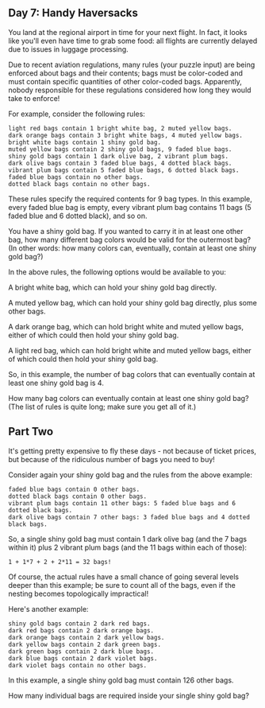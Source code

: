 Day 7: Handy Haversacks
-----------------------

You land at the regional airport in time for your next flight. In fact, it
looks like you'll even have time to grab some food: all flights are currently
delayed due to issues in luggage processing.

Due to recent aviation regulations, many rules (your puzzle input) are being
enforced about bags and their contents; bags must be color-coded and must
contain specific quantities of other color-coded bags. Apparently, nobody
responsible for these regulations considered how long they would take to
enforce!

For example, consider the following rules:

    light red bags contain 1 bright white bag, 2 muted yellow bags. 
    dark orange bags contain 3 bright white bags, 4 muted yellow bags.
    bright white bags contain 1 shiny gold bag.
    muted yellow bags contain 2 shiny gold bags, 9 faded blue bags.
    shiny gold bags contain 1 dark olive bag, 2 vibrant plum bags.
    dark olive bags contain 3 faded blue bags, 4 dotted black bags.
    vibrant plum bags contain 5 faded blue bags, 6 dotted black bags.
    faded blue bags contain no other bags.
    dotted black bags contain no other bags.

These rules specify the required contents for 9 bag types. In this example,
every faded blue bag is empty, every vibrant plum bag contains 11 bags (5
faded blue and 6 dotted black), and so on.

You have a shiny gold bag. If you wanted to carry it in at least one other
bag, how many different bag colors would be valid for the outermost bag? (In
other words: how many colors can, eventually, contain at least one shiny gold
bag?)

In the above rules, the following options would be available to you:

A bright white bag, which can hold your shiny gold bag directly.

A muted yellow bag, which can hold your shiny gold bag directly, plus some
other bags.

A dark orange bag, which can hold bright white and muted yellow bags, either
of which could then hold your shiny gold bag.

A light red bag, which can hold bright white and muted yellow bags, either of
which could then hold your shiny gold bag.

So, in this example, the number of bag colors that can eventually contain at
least one shiny gold bag is 4.

How many bag colors can eventually contain at least one shiny gold bag? (The
list of rules is quite long; make sure you get all of it.)

Part Two
--------

It's getting pretty expensive to fly these days - not because of ticket
prices, but because of the ridiculous number of bags you need to buy!

Consider again your shiny gold bag and the rules from the above example:

	faded blue bags contain 0 other bags.
	dotted black bags contain 0 other bags.
	vibrant plum bags contain 11 other bags: 5 faded blue bags and 6 dotted black bags.
	dark olive bags contain 7 other bags: 3 faded blue bags and 4 dotted black bags.

So, a single shiny gold bag must contain 1 dark olive bag (and the 7 bags
within it) plus 2 vibrant plum bags (and the 11 bags within each of those):

	1 + 1*7 + 2 + 2*11 = 32 bags!

Of course, the actual rules have a small chance of going several levels deeper
than this example; be sure to count all of the bags, even if the nesting
becomes topologically impractical!

Here's another example:

	shiny gold bags contain 2 dark red bags.
	dark red bags contain 2 dark orange bags.
	dark orange bags contain 2 dark yellow bags.
	dark yellow bags contain 2 dark green bags.
	dark green bags contain 2 dark blue bags.
	dark blue bags contain 2 dark violet bags.
	dark violet bags contain no other bags.

In this example, a single shiny gold bag must contain 126 other bags.

How many individual bags are required inside your single shiny gold bag?
